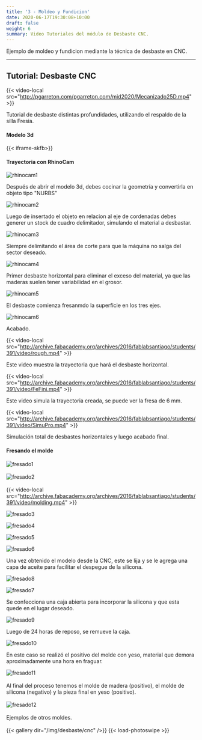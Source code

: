 ```yaml
---
title: '3 - Moldeo y Fundicion'
date: 2020-06-17T19:30:08+10:00
draft: false
weight: 6
summary: Video Tutoriales del módulo de Desbaste CNC.
---
```


Ejemplo de moldeo y fundicion mediante la técnica de desbaste en CNC. 

---

## Tutorial: Desbaste CNC


{{< video-local src="http://pgarreton.com/pgarreton.com/mid2020/Mecanizado25D.mp4" >}}

Tutorial de desbaste distintas profundidades, utilizando el respaldo de la silla Fresia.

#### Modelo 3d

{{< iframe-skfb>}}

#### Trayectoria con RhinoCam

![rhinocam1](/img/desbaste/RHI4.png)

Después de abrir el modelo 3d, debes cocinar la geometría y convertirla en objeto tipo "NURBS"

![rhinocam2](/img/desbaste/RHI6.png)

Luego de insertado el objeto en relacion al eje de cordenadas debes generer un stock de cuadro delimitador, simulando el material a desbastar.

![rhinocam3](/img/desbaste/RHI2.png)

Siempre delimitando el área de corte para que la máquina no salga del sector deseado.

![rhinocam4](/img/desbaste/RHI5.png)

Primer desbaste horizontal para eliminar el exceso del material, ya que las maderas suelen tener variabilidad en el grosor.

![rhinocam5](/img/desbaste/RHI3.png)

El desbaste comienza fresanmdo la superficie en los tres ejes.

![rhinocam6](/img/desbaste/RHI1.png)

Acabado.

{{< video-local src="http://archive.fabacademy.org/archives/2016/fablabsantiago/students/391/video/rough.mp4" >}}

Este video muestra la trayectoria que hará el desbaste horizontal.

{{< video-local src="http://archive.fabacademy.org/archives/2016/fablabsantiago/students/391/video/FeFini.mp4" >}}

Este video simula la trayectoria creada, se puede ver la fresa de 6 mm.

{{< video-local src="http://archive.fabacademy.org/archives/2016/fablabsantiago/students/391/video/SimuPro.mp4" >}}

Simulación total de desbastes horizontales y luego acabado final.

#### Fresando el molde

![fresado1](/img/desbaste/cnc/mold1.jpg)
\
\
![fresado2](/img/desbaste/cnc/mold2.jpg)
\
\
{{< video-local src="http://archive.fabacademy.org/archives/2016/fablabsantiago/students/391/video/molding.mp4" >}}

![fresado3](/img/desbaste/cnc/mold3.jpg)

![fresado4](/img/desbaste/cnc/mold4.jpg)

![fresado5](/img/desbaste/cnc/mold5.jpg)

![fresado6](/img/desbaste/cnc/mold6.jpg)

Una vez obtenido el modelo desde la CNC, este se lija y se le agrega una capa de aceite para facilitar el despegue de la silicona.

![fresado8](/img/desbaste/cnc/mold8.jpg)

![fresado7](/img/desbaste/cnc/mold7.jpg)

Se confecciona una caja abierta para incorporar la silicona y que esta quede en el lugar deseado.


![fresado9](/img/desbaste/cnc/mold9.jpg)

Luego de 24 horas de reposo, se remueve la caja.

![fresado10](/img/desbaste/cnc/mold10.jpg)

En este caso se realizó el positivo del molde con yeso, material que demora aproximadamente una hora en fraguar.

![fresado11](/img/desbaste/cnc/mold11.jpg)
\
\
Al final del proceso tenemos el molde de madera (positivo), el molde de silicona (negativo) y la pieza final en yeso (positivo).
\
\
![fresado12](/img/desbaste/cnc/mold12.jpg)
\
\
Ejemplos de otros moldes.
\
\
{{< gallery dir="/img/desbaste/cnc" />}} {{< load-photoswipe >}}